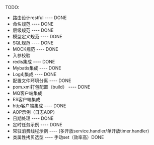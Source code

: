 TODO:  
* 路由设计restful ---- DONE
* 命名规范 ---- DONE
* 层级规范 ---- DONE
* 模型定义规范 ---- DONE
* SQL规范 ---- DONE
* MOCK规范 ---- DONE
* 入参校验
* redis集成 ---- DONE
* Mybatis集成 ---- DONE
* Log4j集成 ---- DONE
* 配置文件环境分离 ---- DONE
* pom.xml打包配置（build） ---- DONE
* MQ客户端集成
* ES客户端集成
* http客户端集成 ---- DONE
* AOP示例（日志AOP）
* 日期处理 ---- DONE
* 定时任务示例 ---- DONE
* 常驻消费线程示例 ---- (多开放service.handler/单开放timer.handler)
* 类属性拷贝选型 ---- 手动set（效率高）DONE